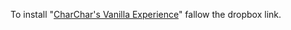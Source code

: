 To install "[CharChar's Vanilla Experience](https://www.dropbox.com/scl/fi/zvbzdrqj7iynrv0emuqz2/CharChar-s-Vanilla-Experience.exe?rlkey=xeg1lavyuc4xxr5whc5dndmb3&st=eljl6wn7&dl=0)" fallow the dropbox link.

